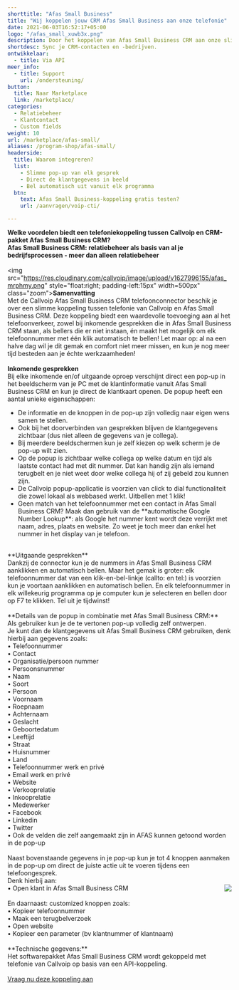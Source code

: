 ```yaml
---
shorttitle: "Afas Small Business"
title: "Wij koppelen jouw CRM Afas Small Business aan onze telefonie"
date: 2021-06-03T16:52:17+05:00
logo: "/afas_small_xuwb3x.png"
description: Door het koppelen van Afas Small Business CRM aan onze slimme telefonie werk je een stuk efficienter.
shortdesc: Sync je CRM-contacten en -bedrijven.
ontwikkelaar:
  - title: Via API
meer_info:
  - title: Support
    url: /ondersteuning/
button:
  title: Naar Marketplace
  link: /marketplace/
categories:
  - Relatiebeheer
  - Klantcontact
  - Custom fields
weight: 10
url: /marketplace/afas-small/
aliases: /program-shop/afas-small/
headerside:
  title: Waarom integreren?
  list:
    - Slimme pop-up van elk gesprek
    - Direct de klantgegevens in beeld
    - Bel automatisch uit vanuit elk programma
  btn:
    text: Afas Small Business-koppeling gratis testen?
    url: /aanvragen/voip-cti/

---
```


**Welke voordelen biedt een telefoniekoppeling tussen Callvoip en CRM-pakket Afas Small Business CRM?<br>
Afas Small Business CRM: relatiebeheer als basis van al je bedrijfsprocessen - meer dan alleen relatiebeheer**<br>
<br>
<img src="https://res.cloudinary.com/callvoip/image/upload/v1627996155/afas_mrphmy.png" style="float:right; padding-left:15px" width=500px" class="zoom">**Samenvatting**<br>
Met de Callvoip Afas Small Business CRM telefoonconnector beschik je over een slimme koppeling tussen telefonie van Callvoip en Afas Small Business CRM. Deze koppeling biedt een waardevolle toevoeging aan al het telefoonverkeer, zowel bij inkomende gesprekken die in Afas Small Business CRM staan, als bellers die er niet instaan, én maakt het mogelijk om elk telefoonnummer met één klik automatisch te bellen! Let maar op: al na een halve dag wil je dit gemak en comfort niet meer missen, en kun je nog meer tijd besteden aan je échte werkzaamheden!<br>
<br>
**Inkomende gesprekken**<br>
Bij elke inkomende en/of uitgaande oproep verschijnt direct een pop-up in het beeldscherm van je PC met de klantinformatie vanuit Afas Small Business CRM en kun je direct de klantkaart openen. De popup heeft een aantal unieke eigenschappen: <br>
<div class="usp-list">
<ul>
<li>De informatie en de knoppen in de pop-up zijn volledig naar eigen wens samen te stellen.</li>
<li>Ook bij het doorverbinden van gesprekken blijven de klantgegevens zichtbaar (dus niet alleen de gegevens van je collega).</li>
<li>Bij meerdere beeldschermen kun je zelf kiezen op welk scherm je de pop-up wilt zien.</li>
<li>Op de popup is zichtbaar welke collega op welke datum en tijd als laatste contact had met dit nummer. Dat kan handig zijn als iemand terugbelt en je niet weet door welke collega hij of zij gebeld zou kunnen zijn.</li>
<li>De Callvoip popup-applicatie is voorzien van click to dial functionaliteit die zowel lokaal als webbased werkt. Uitbellen met 1 klik!</li>
<li>Geen match van het telefoonnummer met een contact in Afas Small Business CRM? Maak dan gebruik van de **automatische Google Number Lookup**: als Google het nummer kent wordt deze verrijkt met naam, adres, plaats en website. Zo weet je toch meer dan enkel het nummer in het display van je telefoon.</li>
</ul>
</div>
<br>
**Uitgaande gesprekken**<br>
Dankzij de connector kun je de nummers in Afas Small Business CRM aanklikken en automatisch bellen. Maar het gemak is groter: elk telefoonnummer dat van een klik-en-bel-linkje (callto: en tel:) is voorzien kun je voortaan aanklikken en automatisch bellen. En elk telefoonnummer in elk willekeurig programma op je computer kun je selecteren en bellen door op F7 te klikken. Tel uit je tijdwinst! <br>
<br>
**Details van de popup in combinatie met Afas Small Business CRM:**<br>
Als gebruiker kun je de te vertonen pop-up volledig zelf ontwerpen. <br>
Je kunt dan de klantgegevens uit Afas Small Business CRM gebruiken, denk hierbij aan gegevens zoals: <br>
• Telefoonnummer <br>
• Contact <br>
• Organisatie/persoon nummer <br>
• Persoonsnummer <br>
• Naam <br>
• Soort <br>
• Persoon <br>
• Voornaam <br>
• Roepnaam <br>
• Achternaam <br>
• Geslacht <br>
• Geboortedatum <br>
• Leeftijd <br>
• Straat <br>
• Huisnummer <br>
• Land <br>
• Telefoonnummer werk en privé <br>
• Email werk en privé <br>
• Website <br>
• Verkooprelatie <br>
• Inkooprelatie <br>
• Medewerker <br>
• Facebook <br>
• Linkedin <br>
• Twitter <br>
• Ook de velden die zelf aangemaakt zijn in AFAS kunnen getoond worden in de pop-up <br>
<br>
Naast bovenstaande gegevens in je pop-up kun je tot 4 knoppen aanmaken in de pop-up om direct de juiste actie uit te voeren tijdens een telefoongesprek. <br>
Denk hierbij aan:<br><img src="https://res.cloudinary.com/callvoip/image/upload/popup_crm_jmr7fc.png" style="float:right">
• Open klant in Afas Small Business CRM<br>
<br>
En daarnaast: customized knoppen zoals: <br>
• Kopieer telefoonnummer<br>
• Maak een terugbelverzoek<br>
• Open website <br>
• Kopieer een parameter (bv klantnummer of klantnaam) <br>
<br>
**Technische gegevens:**<br>
Het softwarepakket Afas Small Business CRM wordt gekoppeld met telefonie van Callvoip op basis van een API-koppeling.<br>
<br><a href="/aanvragen/voip-cti/" class="button">Vraag nu deze koppeling aan</a>
